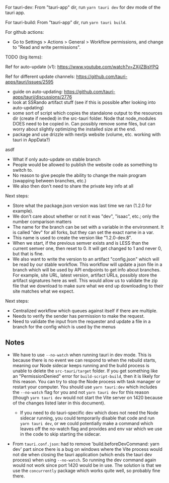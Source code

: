 For tauri-dev:
From "tauri-app" dir, run `yarn tauri dev` for dev mode of the tauri app.

For tauri-build:
From "tauri-app" dir, run `yarn tauri build`.

For github actions:

- Go to Settings > Actions > General > Workflow permissions, and change to "Read and write permissions".

TODO (big items):

Ref for auto-update (v1): https://www.youtube.com/watch?v=ZXjlZBisYPQ

Ref for different update channels: https://github.com/tauri-apps/tauri/issues/2595

- guide on auto-updating: https://github.com/tauri-apps/tauri/discussions/2776
- look at SSRando artifact stuff (see if this is possible after looking into auto-updating)
- some sort of script which copies the standalone output to the resources dir (create if needed) in the src-tauri folder.
  Node that node_modules DOES need to be copied in.
  Can possibly remove some files, but can worry about slightly optimizing the installed size at the end.
- package and use drizzle with nextjs website (volume, etc. working with tauri in AppData?)

asdf

- What if only auto-update on stable branch
- People would be allowed to publish the website code as something to switch to.
- No reason to give people the ability to change the main program (swapping between branches, etc.)
- We also then don't need to share the private key info at all

Next steps:

- Store what the package.json version was last time we ran (1.2.0 for example).
- We don't care about whether or not it was "dev", "isaac", etc.; only the number comparison matters
- The name for the branch can be set with a variable in the environment.
  It is called "dev" for all forks, but they can set the exact name in a var.
- This name is used to create the version like "1.2.0-dev.8".
- When we start, if the previous semver exists and is LESS than the current semver one, then reset to 0.
  It will get changed to 1 and never 0, but that is fine.
- We also want to write the version to an artifact "config.json" which will be read by our stable workflow.
  This workflow will update a json file in a branch which will be used by API endpoints to get info about branches.
  For example, site URL, latest version, artifact URLs, possibly store the artifact signatures here as well.
  This would allow us to validate the zip file that we download to make sure what we end up downloading to their
  site matches what we expect.

Next steps:

- Centralized workflow which queues against itself if there are multiple.
- Needs to verify the sender has permission to make the request.
- Need to validate the input from the requester and update a file in a branch for the config
  which is used by the menus

## Notes

- We have to use `--no-watch` when running tauri in dev mode.
  This is because there is no event we can respond to when the rebuild starts, meaning our Node sidecar keeps running and the build process is unable to delete the `src-tauri/target` folder.
  If you get something like an "PermissionDenied" error for `build-script-build`, then it is likely for this reason.
  You can try to stop the Node process with task manager or restart your computer.
  You should use `yarn tauri:dev` which includes the `--no-watch` flag for you and not `yarn tauri dev` for this reason (though `yarn tauri dev` would not start the Vite server on 1420 because of the changes listed later in this document).

  - If you need to do tauri-specific dev which does not need the Node sidecar running, you could temporarily disable that code and run `yarn tauri dev`, or we could potentially make a command which leaves off the no-watch flag and provides and env var which we use in the code to skip starting the sidecar.

- From `tauri.conf.json`: had to remove 'build.beforeDevCommand: yarn dev' part since there is a bug on windows where the Vite process would not die when closing the tauri application (which ends the tauri dev process) when using `--no-watch`.
  So running the dev command again would not work since port 1420 would be in use.
  The solution is that we use the `concurrently` package which works quite well, so probably fine there.
